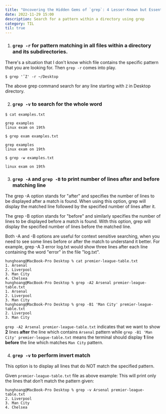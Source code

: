 ```yaml
---
title: "Uncovering the Hidden Gems of `grep`: 4 Lesser-Known but Essential Options"
date: 2022-11-29 15:00
description: Search for a pattern within a directory using grep
category: TIL
til: true
---
```


1. ### `grep -r` for pattern matching in all files within a directory and its subdirectories. 

There's a situation that I don't know which file contains the specific pattern that you are looking for. Then `grep -r` comes into play.

```shell
$ grep 'ˆZ' -r ~/Desktop
```

The above grep command search for any line starting with `Z` in Desktop directory.

2. ### `grep -v` to search for the whole word

```shell
$ cat examples.txt

grep examples
linux exam on 19th

$ grep exam examples.txt

grep examples
linux exam on 19th

$ grep -w examples.txt

linux exam on 19th
```

3. ### `grep -A` and `grep -B` to print number of lines after and before matching line

The grep -A option stands for "after" and specifies the number of lines to be displayed after a match is found. When using this option, grep will display the matched line followed by the specified number of lines after it.

The grep -B option stands for "before" and similarly specifies the number of lines to be displayed before a match is found. With this option, grep will display the specified number of lines before the matched line.

Both -A and -B options are useful for context sensitive searching, when you need to see some lines before or after the match to understand it better. For example, grep -A 3 error log.txt would show three lines after each line containing the word "error" in the file "log.txt".

```shell
hunghoang@MacBook-Pro Desktop % cat premier-league-table.txt
1. Arsenal
2. Liverpool
3. Man City
4. Chelsea
hunghoang@MacBook-Pro Desktop % grep -A2 Arsenal premier-league-table.txt
1. Arsenal
2. Liverpool
3. Man City
hunghoang@MacBook-Pro Desktop % grep -B1 'Man City' premier-league-table.txt
2. Liverpool
3. Man City
```
 
`grep -A2 Arsenal premier-league-table.txt` indicates that we want to show **2** lines **after** the line which contains `Arsenal` pattern while `grep -B1 'Man City' premier-league-table.txt` means the terminal should display **1** line **before** the line which matches `Man City` pattern.


4. ### `grep -v` to perform invert match

This option is to display all lines that do NOT match the specified pattern.

Given `premier-league-table.txt` file as above example:
This will print only the lines that don’t match the pattern given:

```shell
hunghoang@MacBook-Pro Desktop % grep -v Arsenal premier-league-table.txt    
2. Liverpool
3. Man City
4. Chelsea
```

